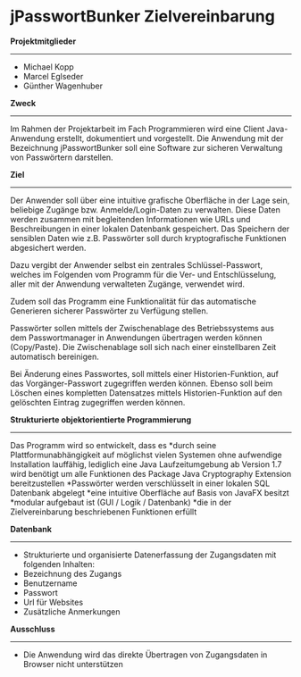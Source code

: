 jPasswortBunker Zielvereinbarung
================================

**Projektmitglieder**
_____________________
* Michael Kopp
* Marcel Eglseder
* Günther Wagenhuber

**Zweck**
_________
Im Rahmen der Projektarbeit im Fach Programmieren wird eine Client Java-Anwendung erstellt, dokumentiert und vorgestellt. Die Anwendung mit der Bezeichnung jPasswortBunker soll eine Software zur sicheren Verwaltung von Passwörtern darstellen.

**Ziel**
________
Der Anwender soll über eine intuitive grafische Oberfläche in der Lage sein, beliebige Zugänge bzw. Anmelde/Login-Daten zu verwalten. Diese Daten werden zusammen mit begleitenden Informationen wie URLs und Beschreibungen in einer lokalen Datenbank gespeichert. 
Das Speichern der sensiblen Daten wie z.B. Passwörter soll durch kryptografische Funktionen abgesichert werden.

Dazu vergibt der Anwender selbst ein zentrales Schlüssel-Passwort, welches im Folgenden vom Programm für die Ver- und Entschlüsselung, aller mit der Anwendung verwalteten Zugänge, verwendet wird. 

Zudem soll das Programm eine Funktionalität für das automatische Generieren sicherer Passwörter zu Verfügung stellen.

Passwörter sollen mittels der Zwischenablage des Betriebssystems aus dem Passwortmanager in Anwendungen übertragen werden können (Copy/Paste). Die Zwischenablage soll sich nach einer einstellbaren Zeit automatisch bereinigen.

Bei Änderung eines Passwortes, soll mittels einer Historien-Funktion, auf das Vorgänger-Passwort zugegriffen werden können. Ebenso soll beim Löschen eines kompletten Datensatzes mittels Historien-Funktion auf den gelöschten Eintrag zugegriffen werden können.

**Strukturierte objektorientierte Programmierung**
__________________________________________________
Das Programm wird so entwickelt, dass es
*durch seine Plattformunabhängigkeit auf möglichst vielen Systemen ohne aufwendige Installation lauffähig, lediglich eine Java Laufzeitumgebung  ab Version 1.7 wird benötigt um alle Funktionen des Package Java Cryptography Extension bereitzustellen
*Passwörter werden verschlüsselt in einer lokalen SQL Datenbank abgelegt
*eine intuitive Oberfläche auf Basis von JavaFX besitzt
*modular aufgebaut ist (GUI / Logik / Datenbank)
*die in der Zielvereinbarung beschriebenen Funktionen erfüllt

**Datenbank**
_____________
* Strukturierte und organisierte Datenerfassung der Zugangsdaten mit folgenden Inhalten:
* Bezeichnung des Zugangs
* Benutzername
* Passwort
* Url für Websites
* Zusätzliche Anmerkungen

**Ausschluss**
______________
* Die Anwendung wird das direkte Übertragen von Zugangsdaten in Browser nicht unterstützen
